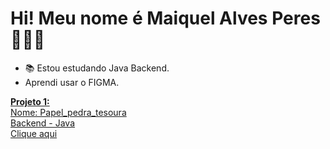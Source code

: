 <h1>Hi! Meu nome é Maiquel Alves Peres🙋🏽‍♂️</h1>

- 📚 Estou estudando  Java Backend.
-  Aprendi usar o FIGMA.
<div>
<a href= https://www.linkedin.com/notifications/?filter=all>

**Projeto 1:**
<br>
Nome: Papel_pedra_tesoura
<br>
Backend - Java
<br>
[Clique aqui](https://github.com/maiquelmap/1)

